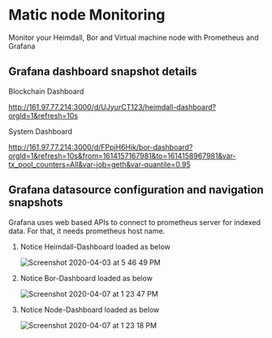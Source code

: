 # Matic node Monitoring

Monitor your Heimdall, Bor and Virtual machine node with Prometheus and Grafana


## Grafana dashboard snapshot details

Blockchain Dashboard

http://161.97.77.214:3000/d/UJyurCT123/heimdall-dashboard?orgId=1&refresh=10s

System Dashboard

http://161.97.77.214:3000/d/FPpjH6Hik/bor-dashboard?orgId=1&refresh=10s&from=1614157167981&to=1614158967981&var-tx_pool_counters=All&var-job=geth&var-quantile=0.95





## Grafana datasource configuration and navigation snapshots

Grafana uses web based APIs to connect to prometheus server for indexed data. For that, it needs prometheus host name.


1. Notice Heimdall-Dashboard loaded as below

     ![Screenshot 2020-04-03 at 5 46 49 PM](https://user-images.githubusercontent.com/31979627/78359855-78980780-75d3-11ea-8cdf-8db0cb5ac4cc.png)

2. Notice Bor-Dashboard loaded as below
     
     ![Screenshot 2020-04-07 at 1 23 47 PM](https://user-images.githubusercontent.com/31979627/78644246-33c1e880-78d3-11ea-9073-afe8077ab917.png)
     
3. Notice Node-Dashboard loaded as below

     ![Screenshot 2020-04-07 at 1 23 18 PM](https://user-images.githubusercontent.com/31979627/78644461-89969080-78d3-11ea-9123-8587653c9d9a.png)
     
